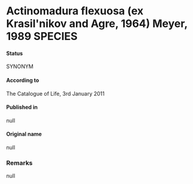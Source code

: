 # Actinomadura flexuosa (ex Krasil'nikov and Agre, 1964) Meyer, 1989 SPECIES

#### Status
SYNONYM

#### According to
The Catalogue of Life, 3rd January 2011

#### Published in
null

#### Original name
null

### Remarks
null